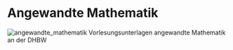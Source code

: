 # Angewandte Mathematik
![angewandte_mathematik](https://raw.githubusercontent.com/studio-fluffy/angewandte_mathematik/main/Skript/images/cover.png )
Vorlesungsunterlagen angewandte Mathematik an der DHBW
